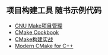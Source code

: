 ## 项目构建工具 随书示例代码

- [GNU Make项目管理](Managing.Projects.With.GUN.Make)
- [CMake Cookbook](CMake.Cookbook)
- [CMake构建实战](Building.Projects.With.CMake)
- [Modern CMake for C++](Modern.CMake.For.Cpp)

